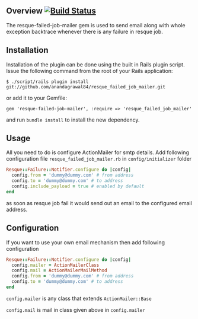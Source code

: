 Overview [![Build Status](https://secure.travis-ci.org/anandagrawal84/resque_failed_job_mailer.png?branch=master)](http://travis-ci.org/anandagrawal84/resque_failed_job_mailer)
--------

The resque-failed-job-mailer gem is used to send email along with whole exception backtrace whenever there is any failure in resque job.


Installation
------------

Installation of the plugin can be done using the built in Rails plugin script. Issue the following
command from the root of your Rails application:

    $ ./script/rails plugin install git://github.com/anandagrawal84/resque_failed_job_mailer.git

or add it to your Gemfile:

    gem 'resque-failed-job-mailer', :require => 'resque_failed_job_mailer'

and run `bundle install` to install the new dependency.

Usage
-----
All you need to do is configure ActionMailer for smtp details. Add following configuration file `resque_failed_job_mailer.rb` in `config/initializer` folder

```ruby
Resque::Failure::Notifier.configure do |config|
  config.from = 'dummy@dummy.com' # from address
  config.to = 'dummy@dummy.com' # to address
  config.include_payload = true # enabled by default
end
```

as soon as resque job fail it would send out an email to the configured email address.

Configuration
-------------

If you want to use your own email mechanism then add following configuration

```ruby
Resque::Failure::Notifier.configure do |config|
  config.mailer = ActionMailerClass
  config.mail = ActionMailerMailMethod
  config.from = 'dummy@dummy.com' # from address
  config.to = 'dummy@dummy.com' # to address
end
```

`config.mailer` is any class that extends `ActionMailer::Base`

`config.mail` is mail in class given above in `config.mailer`
